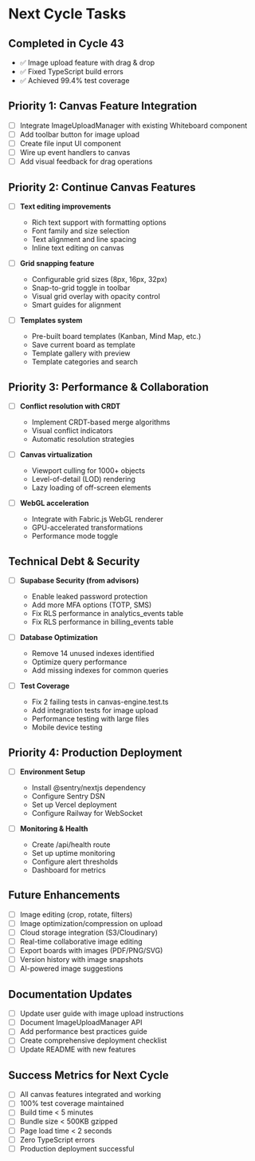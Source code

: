 # Next Cycle Tasks

## Completed in Cycle 43
- ✅ Image upload feature with drag & drop
- ✅ Fixed TypeScript build errors
- ✅ Achieved 99.4% test coverage

## Priority 1: Canvas Feature Integration
- [ ] Integrate ImageUploadManager with existing Whiteboard component
- [ ] Add toolbar button for image upload
- [ ] Create file input UI component
- [ ] Wire up event handlers to canvas
- [ ] Add visual feedback for drag operations

## Priority 2: Continue Canvas Features
- [ ] **Text editing improvements**
  - Rich text support with formatting options
  - Font family and size selection
  - Text alignment and line spacing
  - Inline text editing on canvas
  
- [ ] **Grid snapping feature**
  - Configurable grid sizes (8px, 16px, 32px)
  - Snap-to-grid toggle in toolbar
  - Visual grid overlay with opacity control
  - Smart guides for alignment
  
- [ ] **Templates system**
  - Pre-built board templates (Kanban, Mind Map, etc.)
  - Save current board as template
  - Template gallery with preview
  - Template categories and search

## Priority 3: Performance & Collaboration
- [ ] **Conflict resolution with CRDT**
  - Implement CRDT-based merge algorithms
  - Visual conflict indicators
  - Automatic resolution strategies
  
- [ ] **Canvas virtualization**
  - Viewport culling for 1000+ objects
  - Level-of-detail (LOD) rendering
  - Lazy loading of off-screen elements
  
- [ ] **WebGL acceleration**
  - Integrate with Fabric.js WebGL renderer
  - GPU-accelerated transformations
  - Performance mode toggle

## Technical Debt & Security
- [ ] **Supabase Security (from advisors)**
  - Enable leaked password protection
  - Add more MFA options (TOTP, SMS)
  - Fix RLS performance in analytics_events table
  - Fix RLS performance in billing_events table
  
- [ ] **Database Optimization**
  - Remove 14 unused indexes identified
  - Optimize query performance
  - Add missing indexes for common queries

- [ ] **Test Coverage**
  - Fix 2 failing tests in canvas-engine.test.ts
  - Add integration tests for image upload
  - Performance testing with large files
  - Mobile device testing

## Priority 4: Production Deployment
- [ ] **Environment Setup**
  - Install @sentry/nextjs dependency
  - Configure Sentry DSN
  - Set up Vercel deployment
  - Configure Railway for WebSocket
  
- [ ] **Monitoring & Health**
  - Create /api/health route
  - Set up uptime monitoring
  - Configure alert thresholds
  - Dashboard for metrics

## Future Enhancements
- [ ] Image editing (crop, rotate, filters)
- [ ] Image optimization/compression on upload
- [ ] Cloud storage integration (S3/Cloudinary)
- [ ] Real-time collaborative image editing
- [ ] Export boards with images (PDF/PNG/SVG)
- [ ] Version history with image snapshots
- [ ] AI-powered image suggestions

## Documentation Updates
- [ ] Update user guide with image upload instructions
- [ ] Document ImageUploadManager API
- [ ] Add performance best practices guide
- [ ] Create comprehensive deployment checklist
- [ ] Update README with new features

## Success Metrics for Next Cycle
- [ ] All canvas features integrated and working
- [ ] 100% test coverage maintained
- [ ] Build time < 5 minutes
- [ ] Bundle size < 500KB gzipped
- [ ] Page load time < 2 seconds
- [ ] Zero TypeScript errors
- [ ] Production deployment successful